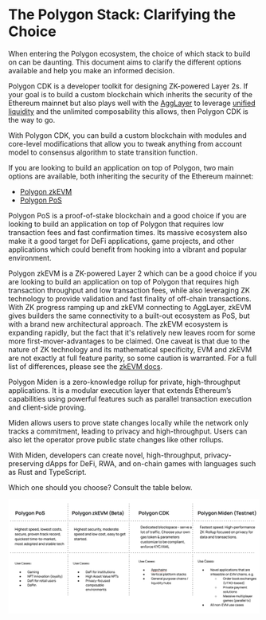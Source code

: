 # The Polygon Stack: Clarifying the Choice

When entering the Polygon ecosystem, the choice of which stack to build on can
be daunting. This document aims to clarify the different options available and
help you make an informed decision.

Polygon CDK is a developer toolkit for designing ZK-powered Layer 2s. If your
goal is to build a custom blockchain which inherits the security of the Ethereum
mainnet but also plays well with the [AggLayer](../agglayer/overview.md) to
leverage [unified liquidity](../agglayer/unified_liquidity.md) and the unlimited
composability this allows, then Polygon CDK is the way to go.

With Polygon CDK, you can build a custom blockchain with modules and core-level
modifications that allow you to tweak anything from account model to consensus
algorithm to state transition function.

If you are looking to build an application on top of Polygon, two main options
are available, both inheriting the security of the Ethereum mainnet:

- [Polygon zkEVM](../zkevm/overview.md)
- [Polygon PoS](../pos/overview.md)

Polygon PoS is a proof-of-stake blockchain and a good choice if you are looking
to build an application on top of Polygon that requires low transaction fees and
fast confirmation times. Its massive ecosystem also make it a good target for
DeFi applications, game projects, and other applications which could benefit
from hooking into a vibrant and popular environment.

Polygon zkEVM is a ZK-powered Layer 2 which can be a good choice if you are
looking to build an application on top of Polygon that requires high transaction
throughput and low transaction fees, while also leveraging ZK technology to
provide validation and fast finality of off-chain transactions. With ZK progress
ramping up and zkEVM connecting to AggLayer, zkEVM gives builders the same
connectivity to a built-out ecosystem as PoS, but with a brand new architectural
approach. The zkEVM ecosystem is expanding rapidly, but the fact that it's
relatively new leaves room for some more first-mover-advantages to be claimed.
One caveat is that due to the nature of ZK technology and its mathematical
specificity, EVM and zkEVM are not exactly at full feature parity, so some
caution is warranted. For a full list of differences, please see the
[zkEVM docs](../zkEVM/spec/evm-differences/).

Polygon Miden is a zero-knowledge rollup for private, high-throughput
applications. It is a modular execution layer that extends Ethereum’s
capabilities using powerful features such as parallel transaction execution and
client-side proving.

Miden allows users to prove state changes locally while the network only tracks
a commitment, leading to privacy and high-throughput. Users can also let the
operator prove public state changes like other rollups.

With Miden, developers can create novel, high-throughput, privacy-preserving
dApps for DeFi, RWA, and on-chain games with languages such as Rust and
TypeScript.

Which one should you choose? Consult the table below.

![A table comparing the different Polygon solutions](../images/compare.png)
